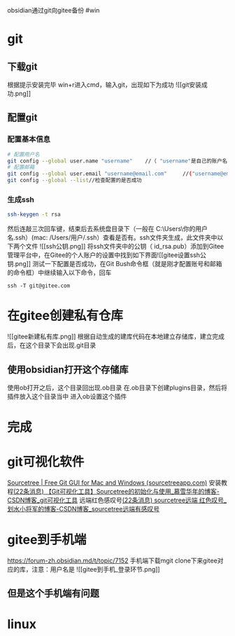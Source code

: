 obsidian通过git向gitee备份
#win
# git
## 下载git
根据提示安装完毕
win+r进入cmd，输入git，出现如下为成功
![[git安装成功.png]]
## 配置git
### 配置基本信息
```bash
# 配置用户名
git config --global user.name "username"    //（ "username"是自己的账户名，）
# 配置邮箱
git config --global user.email "username@email.com"     //("username@email.com"注册账号时用的邮箱)
git config --global --list//检查配置的是否成功
```
### 生成ssh
```bash
ssh-keygen -t rsa
```
然后连敲三次回车键，结束后去系统盘目录下（一般在 C:\Users\你的用户名.ssh）(mac: /Users/用户/.ssh）查看是否有。ssh文件夹生成，此文件夹中以下两个文件
![[ssh公钥.png]]
将ssh文件夹中的公钥（ id_rsa.pub）添加到Gitee管理平台中，在Gitee的个人账户的设置中找到如下界面![[gitee设置ssh公钥.png]]
测试一下配置是否成功，在Git Bush命令框（就是刚才配置账号和邮箱的命令框）中继续输入以下命令，回车
```
ssh -T git@gitee.com
```
# 在gitee创建私有仓库
![[gitee新建私有库.png]]
根据自动生成的建库代码在本地建立存储库，建立完成后，在这个目录下会出现.git目录
## 使用obsidian打开这个存储库
使用ob打开之后，这个目录回出现.ob目录
在.ob目录下创建plugins目录，然后将插件放入这个目录当中
进入ob设置这个插件
# 完成

# git可视化软件
[Sourcetree | Free Git GUI for Mac and Windows (sourcetreeapp.com)](https://www.sourcetreeapp.com/)
安装教程[(22条消息) 【Git可视化工具】Sourcetree的初始化与使用_慕雪华年的博客-CSDN博客_git可视化工具](https://blog.csdn.net/muxuen/article/details/123130926?ops_request_misc=%257B%2522request%255Fid%2522%253A%2522166832429916800186526429%2522%252C%2522scm%2522%253A%252220140713.130102334..%2522%257D&request_id=166832429916800186526429&biz_id=0&utm_medium=distribute.pc_search_result.none-task-blog-2~all~baidu_landing_v2~default-2-123130926-null-null.142^v63^control,201^v3^control_1,213^v2^t3_esquery_v3&utm_term=git%E5%8F%AF%E8%A7%86%E5%8C%96&spm=1018.2226.3001.4187)
远端红色感叹号[(22条消息) sourcetree远端 红色叹号_划水小将军的博客-CSDN博客_sourcetree远端有感叹号](https://blog.csdn.net/qq_44309969/article/details/122937148?ops_request_misc=&request_id=&biz_id=102&utm_term=sourcetree%20%E8%BF%9C%E7%AB%AF%E6%84%9F%E5%8F%B9%E5%8F%B7&utm_medium=distribute.pc_search_result.none-task-blog-2~all~sobaiduweb~default-0-122937148.142^v63^control,201^v3^control_1,213^v2^t3_esquery_v3&spm=1018.2226.3001.4187)

# gitee到手机端
https://forum-zh.obsidian.md/t/topic/7152
手机端下载mgit
clone下来gitee对应的库，注意：用户名是
![[gitee到手机_登录环节.png]]
## 但是这个手机端有问题

# linux 

